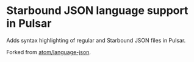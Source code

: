 # Starbound JSON language support in Pulsar

Adds syntax highlighting of regular and Starbound JSON files in Pulsar.

Forked from [atom/language-json](https://github.com/atom/language-json).
